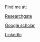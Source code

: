 
Find me at:

[Researchgate](https://www.researchgate.net/profile/Dunia_Del_Carpio)

[Google scholar](https://scholar.google.com/citations?user=bCllZPcAAAAJ&hl=en)

[LinkedIn](https://au.linkedin.com/in/dunia-pino-del-carpio-7331a749)
